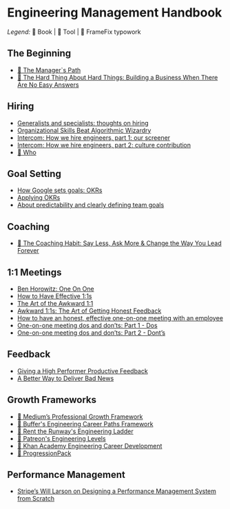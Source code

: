# Engineering Management Handbook

*Legend:* 📕 Book | 🔩 Tool | 📐 FrameFix typowork

## The Beginning
* [📕 The Manager`s Path](https://www.amazon.co.uk/Manager%60s-Path-Camille-Fournier/dp/1491973897)
* [📕 The Hard Thing About Hard Things: Building a Business When There Are No Easy Answers](https://www.amazon.co.uk/Hard-Thing-About-Things-Building/dp/0062273205)

## Hiring
* [Generalists and specialists: thoughts on hiring](https://humanwhocodes.com/blog/2014/07/15/generalists-and-specialists-thoughts-on-hiring/)
* [Organizational Skills Beat Algorithmic Wizardry](https://prog21.dadgum.com/177.html)
* [Intercom: How we hire engineers, part 1: our screener](https://www.intercom.com/blog/how-we-hire-engineers-part-1/)
* [Intercom: How we hire engineers, part 2: culture contribution](https://www.intercom.com/blog/how-we-hire-engineers-part-2-culture-contribution/)
* [📕 Who](https://www.amazon.co.uk/Who-Geoff-Smart/dp/0345504194)

## Goal Setting
* [How Google sets goals: OKRs](https://library.gv.com/how-google-sets-goals-okrs-a1f69b0b72c7)
* [Applying OKRs](https://dannorth.net/2017/05/01/applying-okrs/)
* [About predictability and clearly defining team goals](http://ourbit.norbertoherz.com//2016/11/01/about-predictability-and-team-goals/)

## Coaching
* [📕
The Coaching Habit: Say Less, Ask More & Change the Way You Lead Forever
](https://www.amazon.com/Coaching-Habit-Less-Change-Forever/dp/0978440749/ref=tmm_pap_swatch_0?_encoding=UTF8&qid=&sr=)

## 1:1 Meetings
* [Ben Horowitz: One On One](https://a16z.com/2012/08/30/one-on-one/)
* [How to Have Effective 1:1s](https://www.radicalcandor.com/blog/effective-one-on-ones/)
* [The Art of the Awkward 1:1](https://medium.com/@mrabkin/the-art-of-the-awkward-1-1-f4e1dcbd1c5c)
* [Awkward 1:1s: The Art of Getting Honest Feedback](https://medium.com/@mrabkin/awkward-1-1s-the-art-of-getting-honest-feedback-2843078b2880)
* [How to have an honest, effective one-on-one meeting with an employee](https://blog.knowyourcompany.com/how-to-have-an-honest-one-on-one-with-an-employee-6b918e5662bb)
* [One-on-one meeting dos and don’ts: Part 1 - Dos](https://ajahne.github.io/blog/leadership/2018/09/29/one-on-one-meeting-dos-and-donts-part1.html)
* [One-on-one meeting dos and don’ts: Part 2 - Dont’s](https://ajahne.github.io/blog/leadership/2018/10/08/one-on-one-meeting-dos-and-donts-part2.html)

## Feedback
* [Giving a High Performer Productive Feedback](https://hbr.org/2009/12/giving-a-high-performer-produc)
* [A Better Way to Deliver Bad News](https://hbr.org/2002/09/a-better-way-to-deliver-bad-news)

## Growth Frameworks
* [📐 Medium’s Professional Growth Framework](https://medium.com/s/engineering-growth-framework)
* [📐 Buffer's Engineering Career Paths Framework](https://open.buffer.com/engineering-career-framework)
* [📐 Rent the Runway's Engineering Ladder](http://dresscode.renttherunway.com/blog/ladder)
* [📐 Patreon's Engineering Levels](https://levels.patreon.com/)
* [📐 Khan Academy Engineering Career Development](https://docs.google.com/document/d/1qr0d05X5-AsyDYqKRCfgGGcWSshTMd_vfTggfhDpbls)
* [🔩 ProgressionPack](https://progressionpack.com/)

## Performance Management
* [Stripe’s Will Larson on Designing a Performance Management System from Scratch](https://blog.gitprime.com/designing-performance-management-systems/)


